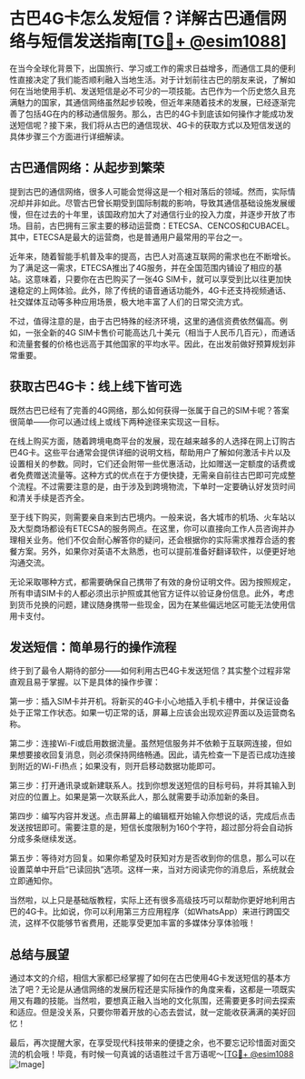 # 古巴4G卡怎么发短信？详解古巴通信网络与短信发送指南[[TG💪+ @esim1088](https://t.me/s/esim1088)]

在当今全球化背景下，出国旅行、学习或工作的需求日益增多，而通信工具的便利性直接决定了我们能否顺利融入当地生活。对于计划前往古巴的朋友来说，了解如何在当地使用手机、发送短信是必不可少的一项技能。古巴作为一个历史悠久且充满魅力的国家，其通信网络虽然起步较晚，但近年来随着技术的发展，已经逐渐完善了包括4G在内的移动通信服务。那么，古巴的4G卡到底该如何操作才能成功发送短信呢？接下来，我们将从古巴的通信现状、4G卡的获取方式以及短信发送的具体步骤三个方面进行详细解读。

## 古巴通信网络：从起步到繁荣

提到古巴的通信网络，很多人可能会觉得这是一个相对落后的领域。然而，实际情况却并非如此。尽管古巴曾长期受到国际制裁的影响，导致其通信基础设施发展缓慢，但在过去的十年里，该国政府加大了对通信行业的投入力度，并逐步开放了市场。目前，古巴拥有三家主要的移动运营商：ETECSA、CENCOS和CUBACEL。其中，ETECSA是最大的运营商，也是普通用户最常用的平台之一。

近年来，随着智能手机普及率的提高，古巴人对高速互联网的需求也在不断增长。为了满足这一需求，ETECSA推出了4G服务，并在全国范围内铺设了相应的基站。这意味着，只要你在古巴购买了一张4G SIM卡，就可以享受到比以往更加快速稳定的上网体验。此外，除了传统的语音通话功能外，4G卡还支持视频通话、社交媒体互动等多种应用场景，极大地丰富了人们的日常交流方式。

不过，值得注意的是，由于古巴特殊的经济环境，这里的通信资费依然偏高。例如，一张全新的4G SIM卡售价可能高达几十美元（相当于人民币几百元），而通话和流量套餐的价格也远高于其他国家的平均水平。因此，在出发前做好预算规划非常重要。

## 获取古巴4G卡：线上线下皆可选

既然古巴已经有了完善的4G网络，那么如何获得一张属于自己的SIM卡呢？答案很简单——你可以通过线上或线下两种途径来实现这一目标。

在线上购买方面，随着跨境电商平台的发展，现在越来越多的人选择在网上订购古巴4G卡。这些平台通常会提供详细的说明文档，帮助用户了解如何激活卡片以及设置相关的参数。同时，它们还会附带一些优惠活动，比如赠送一定额度的话费或者免费赠送流量等。这种方式的优点在于方便快捷，无需亲自前往古巴即可完成整个流程。不过需要注意的是，由于涉及到跨境物流，下单时一定要确认好发货时间和清关手续是否齐全。

至于线下购买，则需要亲自来到古巴境内。一般来说，各大城市的机场、火车站以及大型商场都设有ETECSA的服务网点。在这里，你可以直接向工作人员咨询并办理相关业务。他们不仅会耐心解答你的疑问，还会根据你的实际需求推荐合适的套餐方案。另外，如果你对英语不太熟悉，也可以提前准备好翻译软件，以便更好地沟通交流。

无论采取哪种方式，都需要确保自己携带了有效的身份证明文件。因为按照规定，所有申请SIM卡的人都必须出示护照或其他官方证件以验证身份信息。此外，考虑到货币兑换的问题，建议随身携带一些现金，因为在某些偏远地区可能无法使用信用卡支付。

## 发送短信：简单易行的操作流程

终于到了最令人期待的部分——如何利用古巴4G卡发送短信？其实整个过程非常直观且易于掌握。以下是具体的操作步骤：

第一步：插入SIM卡并开机。将新买的4G卡小心地插入手机卡槽中，并保证设备处于正常工作状态。如果一切正常的话，屏幕上应该会出现欢迎界面以及运营商名称。

第二步：连接Wi-Fi或启用数据流量。虽然短信服务并不依赖于互联网连接，但如果想要接收回复消息，则必须保持网络畅通。因此，请先检查一下是否已成功连接到附近的Wi-Fi热点；如果没有，则开启移动数据功能即可。

第三步：打开通讯录或新建联系人。找到你想发送短信的目标号码，并将其输入到对应的位置上。如果是第一次联系此人，那么就需要手动添加新的条目。

第四步：编写内容并发送。点击屏幕上的编辑框开始输入你想说的话，完成后点击发送按钮即可。需要注意的是，短信长度限制为160个字符，超过部分将会自动拆分成多条继续发送。

第五步：等待对方回复。如果你希望及时获知对方是否收到你的信息，那么可以在设置菜单中开启“已读回执”选项。这样一来，当对方阅读完你的消息后，系统就会立即通知你。

当然啦，以上只是基础版教程，实际上还有很多高级技巧可以帮助你更好地利用古巴的4G卡。比如说，你可以利用第三方应用程序（如WhatsApp）来进行跨国交流，这样不仅能够节省费用，还能享受更加丰富的多媒体分享体验哦！

## 总结与展望

通过本文的介绍，相信大家都已经掌握了如何在古巴使用4G卡发送短信的基本方法了吧？无论是从通信网络的发展历程还是实际操作的角度来看，这都是一项既实用又有趣的技能。当然啦，要想真正融入当地的文化氛围，还需要更多时间去探索和适应。但是没关系，只要你带着开放的心态去尝试，就一定能收获满满的美好回忆！

最后，再次提醒大家，在享受现代科技带来的便捷之余，也不要忘记珍惜面对面交流的机会哦！毕竟，有时候一句真诚的话语胜过千言万语呢～[[TG💪+ @esim1088](https://t.me/s/esim1088) ![Image](https://i.postimg.cc/4NQfJmqS/Snipaste-2025-05-13-00-14-12.png)]
